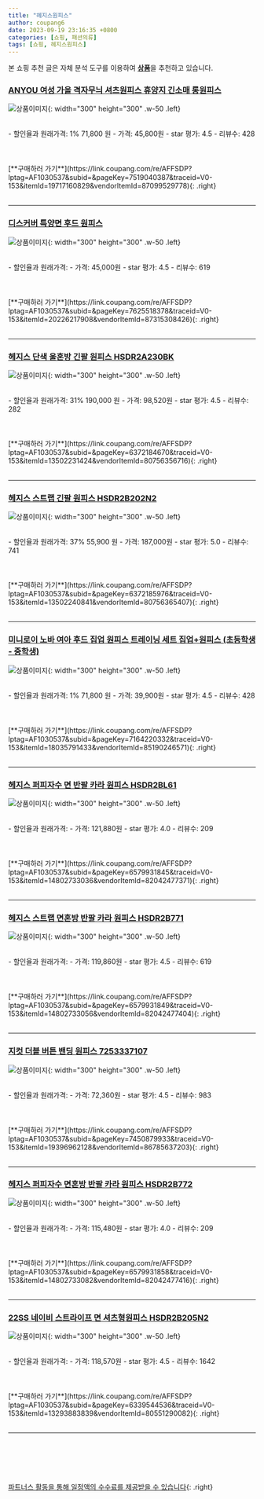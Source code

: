 ```yaml
---
title: "헤지스원피스"
author: coupang6
date: 2023-09-19 23:16:35 +0800
categories: [쇼핑, 패션의류]
tags: [쇼핑, 헤지스원피스]
---
```


본 쇼핑 추천 글은 자체 분석 도구를 이용하여 [**상품**](https://link.coupang.com/a/bao1ui)을 추천하고 있습니다.

### [ANYOU 여성 가을 격자무늬 셔츠원피스 휴양지 긴소매 롱원피스](https://link.coupang.com/re/AFFSDP?lptag=AF1030537&subid=&pageKey=7519040387&traceid=V0-153&itemId=19717160829&vendorItemId=87099529778)

![상품이미지](https://thumbnail8.coupangcdn.com/thumbnails/remote/230x230ex/image/vendor_inventory/4ae6/e3bd7c61676668556b85cddc40cf40132390e221b2b29ed7c47608180adc.jpg){: width="300" height="300" .w-50 .left}


<br>
- 할인율과 원래가격: 1%  71,800   원
- 가격: 45,800원
- star 평가: 4.5
- 리뷰수: 428
<br>
<br>
<br>
<br>
[**구매하러 가기**](https://link.coupang.com/re/AFFSDP?lptag=AF1030537&subid=&pageKey=7519040387&traceid=V0-153&itemId=19717160829&vendorItemId=87099529778){: .right}
<br>
<br>

---

### [디스커버 특양면 후드 원피스](https://link.coupang.com/re/AFFSDP?lptag=AF1030537&subid=&pageKey=7625518378&traceid=V0-153&itemId=20226217908&vendorItemId=87315308426)

![상품이미지](https://thumbnail9.coupangcdn.com/thumbnails/remote/230x230ex/image/vendor_inventory/ff57/3be902cd207698386370d64cd2b073df7bb2c8e777ec1ee8c295a9f147fa.jpg){: width="300" height="300" .w-50 .left}


<br>
- 할인율과 원래가격: 
- 가격: 45,000원
- star 평가: 4.5
- 리뷰수: 619
<br>
<br>
<br>
<br>
[**구매하러 가기**](https://link.coupang.com/re/AFFSDP?lptag=AF1030537&subid=&pageKey=7625518378&traceid=V0-153&itemId=20226217908&vendorItemId=87315308426){: .right}
<br>
<br>

---

### [헤지스 단색 울혼방 긴팔 원피스 HSDR2A230BK](https://link.coupang.com/re/AFFSDP?lptag=AF1030537&subid=&pageKey=6372184670&traceid=V0-153&itemId=13502231424&vendorItemId=80756356716)

![상품이미지](https://thumbnail8.coupangcdn.com/thumbnails/remote/230x230ex/image/retail/images/2022/03/03/10/1/298ab67c-38a4-41f4-9552-f1fd9f3a8fde.jpg){: width="300" height="300" .w-50 .left}


<br>
- 할인율과 원래가격: 31%  190,000   원
- 가격: 98,520원
- star 평가: 4.5
- 리뷰수: 282
<br>
<br>
<br>
<br>
[**구매하러 가기**](https://link.coupang.com/re/AFFSDP?lptag=AF1030537&subid=&pageKey=6372184670&traceid=V0-153&itemId=13502231424&vendorItemId=80756356716){: .right}
<br>
<br>

---

### [헤지스 스트랩 긴팔 원피스 HSDR2B202N2](https://link.coupang.com/re/AFFSDP?lptag=AF1030537&subid=&pageKey=6372185976&traceid=V0-153&itemId=13502240841&vendorItemId=80756365407)

![상품이미지](https://thumbnail6.coupangcdn.com/thumbnails/remote/230x230ex/image/rs_quotation_api/bt58zmyn/ad2ca630284d4d6992e06f2e152cf9d4.png){: width="300" height="300" .w-50 .left}


<br>
- 할인율과 원래가격: 37%  55,900   원
- 가격: 187,000원
- star 평가: 5.0
- 리뷰수: 741
<br>
<br>
<br>
<br>
[**구매하러 가기**](https://link.coupang.com/re/AFFSDP?lptag=AF1030537&subid=&pageKey=6372185976&traceid=V0-153&itemId=13502240841&vendorItemId=80756365407){: .right}
<br>
<br>

---

### [미니로이 노바 여아 후드 집업 원피스 트레이닝 세트 집업+원피스 (초등학생 - 중학생)](https://link.coupang.com/re/AFFSDP?lptag=AF1030537&subid=&pageKey=7164220332&traceid=V0-153&itemId=18035791433&vendorItemId=85190246571)

![상품이미지](https://thumbnail9.coupangcdn.com/thumbnails/remote/230x230ex/image/vendor_inventory/92b6/101150d34d20bdc451239c222316025985e04dc9a8474e4871fac8b79d1a.jpg){: width="300" height="300" .w-50 .left}


<br>
- 할인율과 원래가격: 1%  71,800   원
- 가격: 39,900원
- star 평가: 4.5
- 리뷰수: 428
<br>
<br>
<br>
<br>
[**구매하러 가기**](https://link.coupang.com/re/AFFSDP?lptag=AF1030537&subid=&pageKey=7164220332&traceid=V0-153&itemId=18035791433&vendorItemId=85190246571){: .right}
<br>
<br>

---

### [헤지스 퍼피자수 면 반팔 카라 원피스 HSDR2BL61](https://link.coupang.com/re/AFFSDP?lptag=AF1030537&subid=&pageKey=6579931845&traceid=V0-153&itemId=14802733036&vendorItemId=82042477371)

![상품이미지](https://thumbnail7.coupangcdn.com/thumbnails/remote/230x230ex/image/retail/images/2633169171698215-06e58a42-e876-4f0d-bd29-9e41f9770b84.jpg){: width="300" height="300" .w-50 .left}


<br>
- 할인율과 원래가격: 
- 가격: 121,880원
- star 평가: 4.0
- 리뷰수: 209
<br>
<br>
<br>
<br>
[**구매하러 가기**](https://link.coupang.com/re/AFFSDP?lptag=AF1030537&subid=&pageKey=6579931845&traceid=V0-153&itemId=14802733036&vendorItemId=82042477371){: .right}
<br>
<br>

---

### [헤지스 스트랩 면혼방 반팔 카라 원피스 HSDR2B771](https://link.coupang.com/re/AFFSDP?lptag=AF1030537&subid=&pageKey=6579931849&traceid=V0-153&itemId=14802733056&vendorItemId=82042477404)

![상품이미지](https://thumbnail6.coupangcdn.com/thumbnails/remote/230x230ex/image/retail/images/9187856141947031-900d33f3-42e5-47b1-b7bf-d13ce2fc7177.jpg){: width="300" height="300" .w-50 .left}


<br>
- 할인율과 원래가격: 
- 가격: 119,860원
- star 평가: 4.5
- 리뷰수: 619
<br>
<br>
<br>
<br>
[**구매하러 가기**](https://link.coupang.com/re/AFFSDP?lptag=AF1030537&subid=&pageKey=6579931849&traceid=V0-153&itemId=14802733056&vendorItemId=82042477404){: .right}
<br>
<br>

---

### [지컷 더블 버튼 밴딩 원피스 7253337107](https://link.coupang.com/re/AFFSDP?lptag=AF1030537&subid=&pageKey=7450879933&traceid=V0-153&itemId=19396962128&vendorItemId=86785637203)

![상품이미지](https://thumbnail9.coupangcdn.com/thumbnails/remote/230x230ex/image/retail/images/2023/08/04/16/2/5a4f508b-e523-47e8-b54a-8043bf52cdab.jpg){: width="300" height="300" .w-50 .left}


<br>
- 할인율과 원래가격: 
- 가격: 72,360원
- star 평가: 4.5
- 리뷰수: 983
<br>
<br>
<br>
<br>
[**구매하러 가기**](https://link.coupang.com/re/AFFSDP?lptag=AF1030537&subid=&pageKey=7450879933&traceid=V0-153&itemId=19396962128&vendorItemId=86785637203){: .right}
<br>
<br>

---

### [헤지스 퍼피자수 면혼방 반팔 카라 원피스 HSDR2B772](https://link.coupang.com/re/AFFSDP?lptag=AF1030537&subid=&pageKey=6579931858&traceid=V0-153&itemId=14802733082&vendorItemId=82042477416)

![상품이미지](https://thumbnail7.coupangcdn.com/thumbnails/remote/230x230ex/image/retail/images/9192244388463317-ece4fef0-7483-4ed5-8ca4-6f2b24037a07.jpg){: width="300" height="300" .w-50 .left}


<br>
- 할인율과 원래가격: 
- 가격: 115,480원
- star 평가: 4.0
- 리뷰수: 209
<br>
<br>
<br>
<br>
[**구매하러 가기**](https://link.coupang.com/re/AFFSDP?lptag=AF1030537&subid=&pageKey=6579931858&traceid=V0-153&itemId=14802733082&vendorItemId=82042477416){: .right}
<br>
<br>

---

### [22SS 네이비 스트라이프 면 셔츠형원피스 HSDR2B205N2](https://link.coupang.com/re/AFFSDP?lptag=AF1030537&subid=&pageKey=6339544536&traceid=V0-153&itemId=13293883839&vendorItemId=80551290082)

![상품이미지](https://thumbnail7.coupangcdn.com/thumbnails/remote/230x230ex/image/vendor_inventory/7452/d3df99beadcf3dc3cead8cba711ca3359bd68e673922f5ea89feeaabc59f.jpg){: width="300" height="300" .w-50 .left}


<br>
- 할인율과 원래가격: 
- 가격: 118,570원
- star 평가: 4.5
- 리뷰수: 1642
<br>
<br>
<br>
<br>
[**구매하러 가기**](https://link.coupang.com/re/AFFSDP?lptag=AF1030537&subid=&pageKey=6339544536&traceid=V0-153&itemId=13293883839&vendorItemId=80551290082){: .right}
<br>
<br>

---
<br><br><br><br><br> [파트너스 활동을 통해 일정액의 수수료를 제공받을 수 있습니다](https://link.coupang.com/a/bao1ui){: .right}